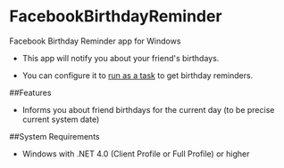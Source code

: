 # FacebookBirthdayReminder
Facebook Birthday Reminder app for Windows

* This app will notify you about your friend's birthdays.

* You can configure it to [run as a task](http://windows.microsoft.com/en-au/windows/schedule-task) to get birthday reminders.

##Features
* Informs you about friend birthdays for the current day (to be precise current system date)

##System Requirements
* Windows with .NET 4.0 (Client Profile or Full Profile) or higher
